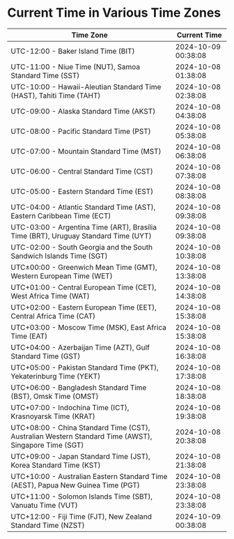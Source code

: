 # Current Time in Various Time Zones

| Time Zone | Current Time |
|-----------|--------------|
| UTC-12:00 - Baker Island Time (BIT) | 2024-10-09 00:38:08 |
| UTC-11:00 - Niue Time (NUT), Samoa Standard Time (SST) | 2024-10-08 01:38:08 |
| UTC-10:00 - Hawaii-Aleutian Standard Time (HAST), Tahiti Time (TAHT) | 2024-10-08 02:38:08 |
| UTC-09:00 - Alaska Standard Time (AKST) | 2024-10-08 04:38:08 |
| UTC-08:00 - Pacific Standard Time (PST) | 2024-10-08 05:38:08 |
| UTC-07:00 - Mountain Standard Time (MST) | 2024-10-08 06:38:08 |
| UTC-06:00 - Central Standard Time (CST) | 2024-10-08 07:38:08 |
| UTC-05:00 - Eastern Standard Time (EST) | 2024-10-08 08:38:08 |
| UTC-04:00 - Atlantic Standard Time (AST), Eastern Caribbean Time (ECT) | 2024-10-08 09:38:08 |
| UTC-03:00 - Argentina Time (ART), Brasília Time (BRT), Uruguay Standard Time (UYT) | 2024-10-08 09:38:08 |
| UTC-02:00 - South Georgia and the South Sandwich Islands Time (SGT) | 2024-10-08 10:38:08 |
| UTC±00:00 - Greenwich Mean Time (GMT), Western European Time (WET) | 2024-10-08 13:38:08 |
| UTC+01:00 - Central European Time (CET), West Africa Time (WAT) | 2024-10-08 14:38:08 |
| UTC+02:00 - Eastern European Time (EET), Central Africa Time (CAT) | 2024-10-08 15:38:08 |
| UTC+03:00 - Moscow Time (MSK), East Africa Time (EAT) | 2024-10-08 15:38:08 |
| UTC+04:00 - Azerbaijan Time (AZT), Gulf Standard Time (GST) | 2024-10-08 16:38:08 |
| UTC+05:00 - Pakistan Standard Time (PKT), Yekaterinburg Time (YEKT) | 2024-10-08 17:38:08 |
| UTC+06:00 - Bangladesh Standard Time (BST), Omsk Time (OMST) | 2024-10-08 18:38:08 |
| UTC+07:00 - Indochina Time (ICT), Krasnoyarsk Time (KRAT) | 2024-10-08 19:38:08 |
| UTC+08:00 - China Standard Time (CST), Australian Western Standard Time (AWST), Singapore Time (SGT) | 2024-10-08 20:38:08 |
| UTC+09:00 - Japan Standard Time (JST), Korea Standard Time (KST) | 2024-10-08 21:38:08 |
| UTC+10:00 - Australian Eastern Standard Time (AEST), Papua New Guinea Time (PGT) | 2024-10-08 23:38:08 |
| UTC+11:00 - Solomon Islands Time (SBT), Vanuatu Time (VUT) | 2024-10-08 23:38:08 |
| UTC+12:00 - Fiji Time (FJT), New Zealand Standard Time (NZST) | 2024-10-09 00:38:08 |
